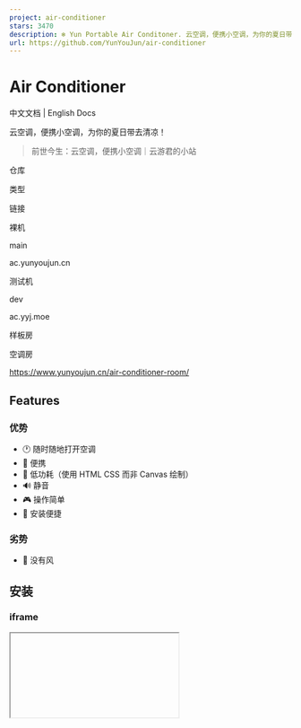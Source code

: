 ```yaml
---
project: air-conditioner
stars: 3470
description: ❄️ Yun Portable Air Conditoner. 云空调，便携小空调，为你的夏日带去清凉！
url: https://github.com/YunYouJun/air-conditioner
---
```


Air Conditioner
===============

中文文档 | English Docs

云空调，便携小空调，为你的夏日带去清凉！

  

> 前世今生：云空调，便携小空调｜云游君的小站

仓库

类型

链接

裸机

main

ac.yunyoujun.cn

测试机

dev

ac.yyj.moe

样板房

空调房

https://www.yunyoujun.cn/air-conditioner-room/

Features
--------

### 优势

-   🕐 随时随地打开空调
-   📱 便携
-   🔋 低功耗（使用 HTML CSS 而非 Canvas 绘制）
-   🔊 静音
-   🎮 操作简单
-   🔧 安装便捷

### 劣势

-   💨 没有风

安装
--

### iframe

<iframe height\="740" src\="https://ac.yunyoujun.cn"\></iframe\>

您可以快速为您的网站安装空调。

样板房：空调房

### 上门服务

-   Hugo: https://github.com/kuole-o/Hugo-air-conditioner

自行部署
----

### Docker

部署时可使用以下环境变量进行配置自定义：

-   `AC_NGINX_DOMAIN` 指定域名
-   `AC_NGINX_PORT` 指定监听端口

### 腾讯云

使用 腾讯云 Webify 一键部署：

Dev
---

# 开发预览
# yarn dev
yarn start
# http://localhost:3000/

# 构建项目
yarn build
# ./build

### 环境变量

cp .env.example .env

# 关闭广告
VITE\_DISABLE\_ADSENSE=true

Todo
----

-   空调
    -   能耗标签
    -   温度范围（16-31˚C）
    -   风 css
    -   音效
        -   按钮
        -   工作声
        -   接入 喜马拉雅 更多音效
-   适应系统的亮暗模式

Ref
---

-   数字字体: Digital 7，Free for personal use
-   空调工作声: Air Extractor Fan | freesound

Sponsors
--------
